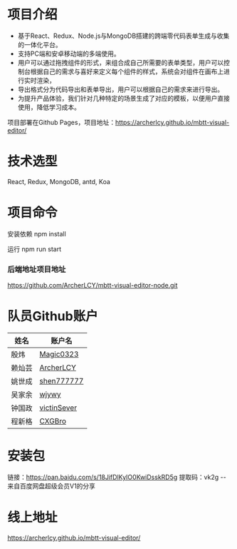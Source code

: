 # 项目介绍
- 基于React、Redux、Node.js与MongoDB搭建的跨端零代码表单生成与收集的一体化平台。
- 支持PC端和安卓移动端的多端使用。
- 用户可以通过拖拽组件的形式，来组合成自己所需要的表单类型，用户可以控制台根据自己的需求与喜好来定义每个组件的样式，系统会对组件在画布上进行实时渲染，
- 导出格式分为代码导出和表单导出，用户可以根据自己的需求来进行导出。
- 为提升产品体验，我们针对几种特定的场景生成了对应的模板，以便用户直接使用，降低学习成本。

项目部署在Github Pages，项目地址：https://archerlcy.github.io/mbtt-visual-editor/

# 技术选型
React, Redux, MongoDB, antd, Koa

# 项目命令

安装依赖
npm install

运行
npm run start

### 后端地址项目地址
https://github.com/ArcherLCY/mbtt-visual-editor-node.git

# 队员Github账户

| 姓名   | 账户名                                        |
| ------ | --------------------------------------------- |
| 殷炜   | [Magic0323](https://github.com/Magic0323)     |
| 赖灿芸 | [ArcherLCY](https://github.com/ArcherLCY)     |
| 姚世成 | [shen777777](https://github.com/shen777777)   |
| 吴家余 | [wjywy](https://github.com/wjywy)             |
| 钟国政 | [victinSever](https://github.com/victinSever) |
| 程新格 | [CXGBro](https://github.com/CXGBro)           |

# 安装包

链接：https://pan.baidu.com/s/18JifDlKyIO0KwiDsskRD5g 
提取码：vk2g 
--来自百度网盘超级会员V1的分享

# 线上地址
https://archerlcy.github.io/mbtt-visual-editor/
